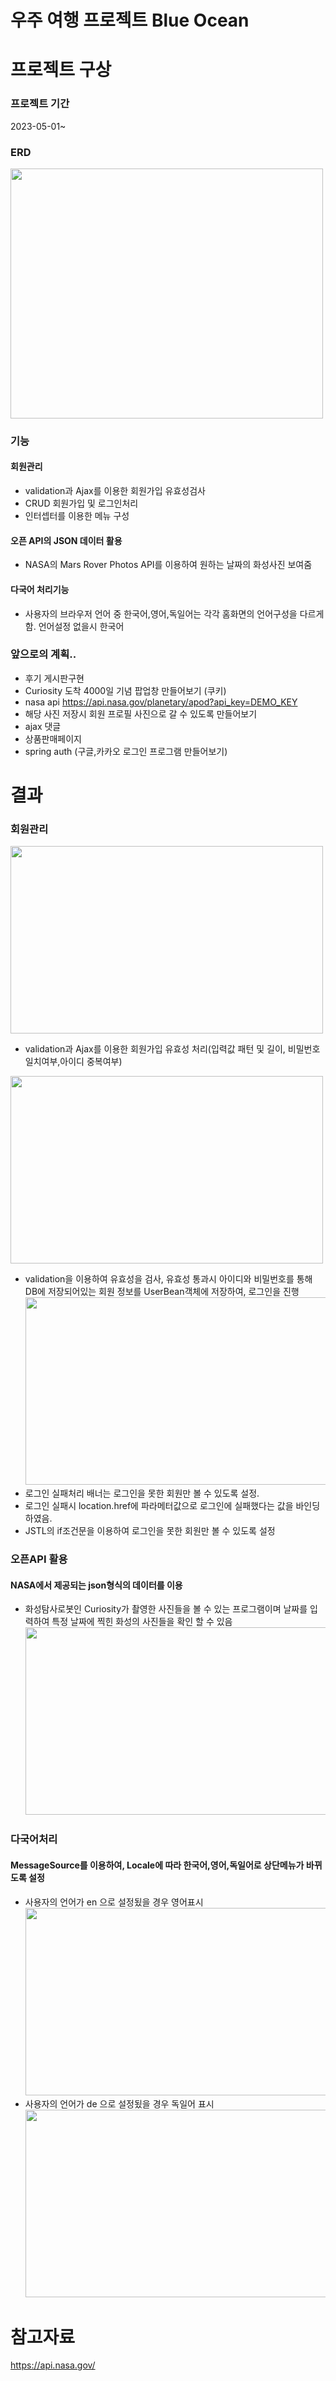 # 우주 여행 프로젝트 Blue Ocean

# 프로젝트 구상

### 프로젝트 기간
2023-05-01~
### ERD
<img src="https://user-images.githubusercontent.com/126591306/236733775-ae90706d-d574-4719-8e3f-38e572133c25.png" width="500" height="400"/> <br/>


### 기능 
#### 회원관리
+ validation과 Ajax를 이용한 회원가입 유효성검사
+ CRUD 회원가입 및 로그인처리
+ 인터셉터를 이용한 메뉴 구성
#### 오픈 API의 JSON 데이터 활용 
+ NASA의 Mars Rover Photos API를 이용하여 원하는 날짜의 화성사진 보여줌
#### 다국어 처리기능
+ 사용자의 브라우저 언어 중 한국어,영어,독일어는 각각 홈화면의 언어구성을 다르게 함. 언어설정 없을시 한국어


### 앞으로의 계획..
+ 후기 게시판구현
+ Curiosity 도착 4000일 기념 팝업창 만들어보기 (쿠키)
+ nasa api https://api.nasa.gov/planetary/apod?api_key=DEMO_KEY
+ 해당 사진 저장시 회원 프로필 사진으로 갈 수 있도록 만들어보기
+ ajax 댓글
+ 상품판매페이지 
+ spring auth (구글,카카오 로그인 프로그램 만들어보기) 


# 결과

### 회원관리
<img src="https://user-images.githubusercontent.com/126591306/236671489-881f7058-e9b4-4bc2-a6db-9484a21395fe.png" width="500" height="300"/> <br/>
+ validation과 Ajax를 이용한 회원가입 유효성 처리(입력값 패턴 및 길이, 비밀번호 일치여부,아이디 중복여부)


<img src="https://user-images.githubusercontent.com/126591306/236834791-f4e21d07-6474-4179-bf11-09db4d7d3741.png" width="500" height="300"/> <br/>
+ validation을 이용하여 유효성을 검사, 유효성 통과시 아이디와 비밀번호를 통해 DB에 저장되어있는 회원 정보를 UserBean객체에 저장하여, 로그인을 진행<br/>
<img src="https://user-images.githubusercontent.com/126591306/236835910-d882c21b-3e70-4be2-9fd0-d1ac24818df4.png" width="500" height="300"/> <br/>
+ 로그인 실패처리 배너는 로그인을 못한 회원만 볼 수 있도록 설정.
+ 로그인 실패시 location.href에 파라메터값으로 로그인에 실패했다는 값을 바인딩하였음.
+ JSTL의 if조건문을 이용하여 로그인을 못한 회원만 볼 수 있도록 설정


### 오픈API 활용 
#### NASA에서 제공되는 json형식의 데이터를 이용
+ 화성탐사로봇인 Curiosity가 촬영한 사진들을 볼 수 있는 프로그램이며 날짜를 입력하여 특정 날짜에 찍힌 화성의 사진들을 확인 할 수 있음  <br>
<img src="https://user-images.githubusercontent.com/126591306/236594945-0ecd60bb-1d4a-4875-8885-7b408f954aad.png" width="500" height="300"/> <br/>


### 다국어처리
#### MessageSource를 이용하여, Locale에 따라 한국어,영어,독일어로 상단메뉴가 바뀌도록 설정 <br>
+ 사용자의 언어가 en 으로 설정됬을 경우 영어표시 <br>
<img src="https://user-images.githubusercontent.com/126591306/236831574-1376e201-03df-4fd2-88c9-4b29a9e588c3.png" width="500" height="300"/> <br>
+ 사용자의 언어가 de 으로 설정됬을 경우 독일어 표시 <br>
<img src="https://user-images.githubusercontent.com/126591306/236831731-1f9710da-a984-4124-9fe5-3941cfa63511.png" width="500" height="300"/> <br>









# 참고자료
https://api.nasa.gov/
